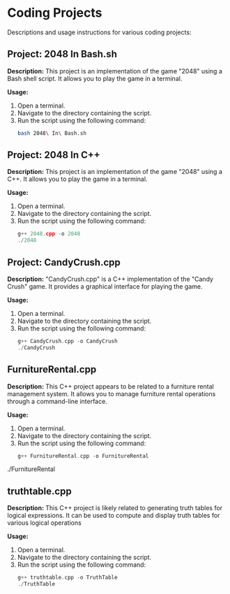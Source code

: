# Coding Projects

Descriptions and usage instructions for various coding projects:

## Project: 2048 In Bash.sh

**Description:**
This project is an implementation of the game "2048" using a Bash shell script. It allows you to play the game in a terminal.

**Usage:**
1. Open a terminal.
2. Navigate to the directory containing the script.
3. Run the script using the following command:
   ```bash
   bash 2048\ In\ Bash.sh

## Project: 2048 In C++

**Description:**
This project is an implementation of the game "2048" using a C++. It allows you to play the game in a terminal.

**Usage:**
1. Open a terminal.
2. Navigate to the directory containing the script.
3. Run the script using the following command:
   ```cpp
   g++ 2048.cpp -o 2048
   ./2048

## Project: CandyCrush.cpp

**Description:**
"CandyCrush.cpp" is a C++ implementation of the "Candy Crush" game. It provides a graphical interface for playing the game.

**Usage:**
1. Open a terminal.
2. Navigate to the directory containing the script.
3. Run the script using the following command:
   ``` cpp
   g++ CandyCrush.cpp -o CandyCrush
   ./CandyCrush

## FurnitureRental.cpp

**Description:**
This C++ project appears to be related to a furniture rental management system. It allows you to manage furniture rental operations through a command-line interface.

**Usage:**
1. Open a terminal.
2. Navigate to the directory containing the script.
3. Run the script using the following command:
   ```cpp
   g++ FurnitureRental.cpp -o FurnitureRental
  ./FurnitureRental
  
## truthtable.cpp

**Description:**
This C++ project is likely related to generating truth tables for logical expressions. It can be used to compute and display truth tables for various logical operations

**Usage:**
1. Open a terminal.
2. Navigate to the directory containing the script.
3. Run the script using the following command:
   ```cpp
   g++ truthtable.cpp -o TruthTable
   ./TruthTable

